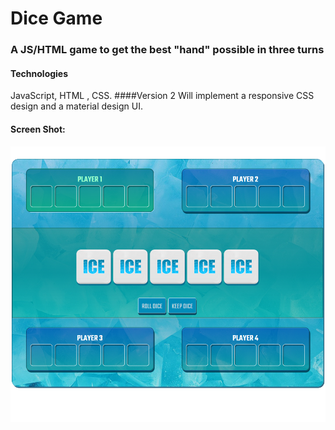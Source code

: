 # Dice Game
### A JS/HTML game to get the best \"hand\" possible in three turns</br>
#### Technologies
JavaScript, HTML , CSS.
####Version 2
Will implement a responsive CSS design and a material design UI.</br>
#### Screen Shot:
![Screenshot](screenshot.png)
